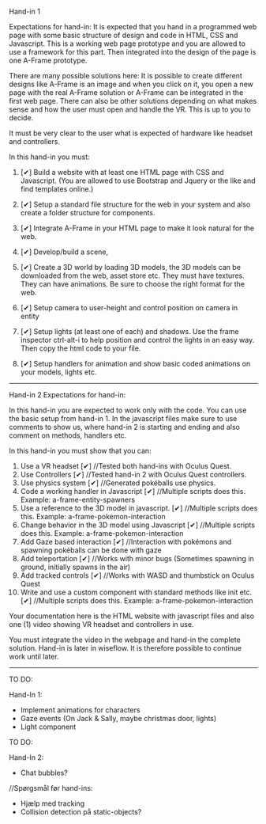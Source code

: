 Hand-in 1

Expectations for hand-in:
It is expected that you hand in a programmed web page with some basic structure of design and 
code in HTML, CSS and Javascript. This is a working web page prototype and you are allowed to use a framework for this part. 
Then integrated into the design of the page is one A-Frame prototype. 

There are many possible solutions here: 
It is possible to create different designs like A-Frame is an image and when you click on it, 
you open a new page with the real A-Frame solution or A-Frame can be integrated in the first web page. 
There can also be other solutions depending on what makes sense and how the user must open and handle the VR. 
This is up to you to decide.

It must be very clear to the user what is expected of hardware like headset and controllers.

In this hand-in you must: 
1. [✔]
Build a website with at least one HTML page with CSS and Javascript. (You are allowed to use Bootstrap and Jquery or the like and find templates online.)  

2. [✔]
Setup a standard file structure for the web in your system and also create a folder structure for components.

3. [✔]
Integrate A-Frame in your HTML page to make it look natural for the web.

4. [✔]
Develop/build a scene, 

5. [✔]
Create a 3D world by loading 3D models, the 3D models can be downloaded from the web, asset store etc. 
They must have textures. They can have animations. Be sure to choose the right format for the web.

6. [✔]
Setup camera to user-height and control position on camera in entity

7. [✔]
Setup lights (at least one of each) and shadows. Use the frame inspector ctrl-alt-i to help 
position and control the lights in an easy way. Then copy the html code to your file. 

8. [✔]
Setup handlers for animation and show basic coded animations on your models, lights etc.
-----------------------------------------------------------------------------

Hand-in 2
Expectations for hand-in:

In this hand-in you are expected to work only with the code. You can use the basic setup from hand-in 1. 
In the javascript files make sure to use comments to show us, where hand-in 2 is starting and ending 
and also comment on methods, handlers etc.  

In this hand-in you must show that you can:
1. Use a VR headset                                                         [✔] //Tested both hand-ins with Oculus Quest.
2. Use Controllers                                                          [✔] //Tested hand-in 2 with Oculus Quest controllers.
3. Use physics system                                                       [✔] //Generated pokéballs use physics.      
4. Code a working handler in Javascript                                     [✔] //Multiple scripts does this. Example: a-frame-entity-spawners
5. Use a reference to the 3D model in javascript.                           [✔] //Multiple scripts does this. Example: a-frame-pokemon-interaction
6. Change behavior in the 3D model using Javascript                         [✔] //Multiple scripts does this. Example: a-frame-pokemon-interaction
7. Add Gaze based interaction                                               [✔] //Interaction with pokémons and spawning pokéballs can be done with gaze
8. Add teleportation                                                        [✔] //Works with minor bugs (Sometimes spawning in ground, initially spawns in the air)
9. Add tracked controls                                                     [✔] //Works with WASD and thumbstick on Oculus Quest
10. Write and use a custom component with standard methods like init etc.   [✔] //Multiple scripts does this. Example: a-frame-pokemon-interaction

Your documentation here is the HTML website with javascript files and also one (1) video showing VR headset and controllers in use. 

You must integrate the video in the webpage and hand-in the complete solution. 
Hand-in is later in wiseflow. It is therefore possible to continue work until later.

-------------------------------------------------------------------------------


TO DO:

Hand-In 1:
- Implement animations for characters
- Gaze events (On Jack & Sally, maybe christmas door, lights)
- Light component

TO DO:

Hand-In 2:
- Chat bubbles?

//Spørgsmål før hand-ins:
- Hjælp med tracking
- Collision detection på static-objects?